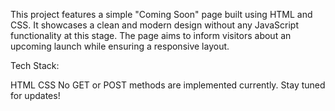 This project features a simple "Coming Soon" page built using HTML and CSS. It showcases a clean and modern design without any JavaScript functionality at this stage. The page aims to inform visitors about an upcoming launch while ensuring a responsive layout.

Tech Stack:

HTML
CSS
No GET or POST methods are implemented currently. Stay tuned for updates!
